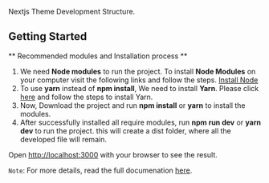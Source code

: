 Nextjs Theme Development Structure.

## Getting Started

** Recommended modules and Installation process **

1. We need **Node modules** to run the project. To install **Node Modules** on your computer visit the following links and follow the steps. [Install Node](https://nodejs.org/en/)
2. To use **yarn** instead of **npm install**, We need to install **Yarn**. Please click [here](https://yarnpkg.com/getting-started/install) and follow the steps to install Yarn.
3. Now, Download the project and run **npm install** or **yarn** to install the modules.
4. After successfully installed all require modules, run **npm run dev** or **yarn dev** to run the project. this will create a dist folder, where all the developed file will remain.

Open [http://localhost:3000](http://localhost:3000) with your browser to see the result.

`Note`: For more details, read the full documenation [here](https://docs.staticmania.com/realstatic/nextjs/introduction).

